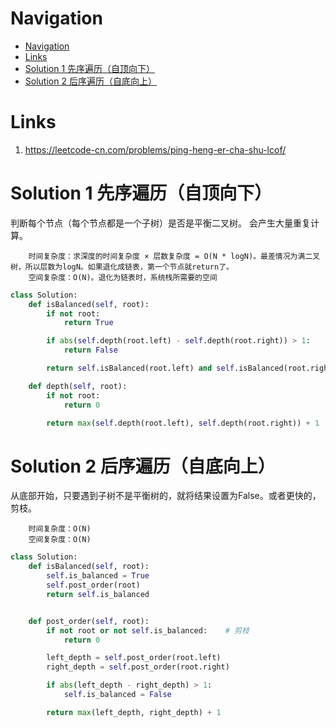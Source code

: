 # Navigation
- [Navigation](#navigation)
- [Links](#links)
- [Solution 1 先序遍历（自顶向下）](#solution-1-先序遍历自顶向下)
- [Solution 2 后序遍历（自底向上）](#solution-2-后序遍历自底向上)

# Links
1. https://leetcode-cn.com/problems/ping-heng-er-cha-shu-lcof/

# Solution 1 先序遍历（自顶向下）
判断每个节点（每个节点都是一个子树）是否是平衡二叉树。
会产生大量重复计算。
```
    时间复杂度：求深度的时间复杂度 × 层数复杂度 = O(N * logN)。最差情况为满二叉树，所以层数为logN。如果退化成链表，第一个节点就return了。
    空间复杂度：O(N)。退化为链表时，系统栈所需要的空间
```
```python
class Solution:
    def isBalanced(self, root):
        if not root:
            return True

        if abs(self.depth(root.left) - self.depth(root.right)) > 1:
            return False 

        return self.isBalanced(root.left) and self.isBalanced(root.right)

    def depth(self, root):
        if not root:
            return 0

        return max(self.depth(root.left), self.depth(root.right)) + 1
```

# Solution 2 后序遍历（自底向上）
从底部开始，只要遇到子树不是平衡树的，就将结果设置为False。或者更快的，剪枝。
```
    时间复杂度：O(N)
    空间复杂度：O(N)
```
```python
class Solution:
    def isBalanced(self, root):
        self.is_balanced = True
        self.post_order(root)
        return self.is_balanced


    def post_order(self, root):
        if not root or not self.is_balanced:    # 剪枝
            return 0

        left_depth = self.post_order(root.left)
        right_depth = self.post_order(root.right)

        if abs(left_depth - right_depth) > 1:
            self.is_balanced = False

        return max(left_depth, right_depth) + 1
```